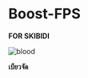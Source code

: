# Boost-FPS
**FOR SKIBIDI**

![blood](https://github.com/user-attachments/assets/e69e556f-1c30-402f-ac16-513ae30b739a)


**เบียวจัด**

